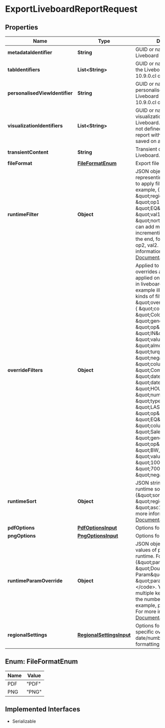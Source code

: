 

# ExportLiveboardReportRequest


## Properties

| Name | Type | Description | Notes |
|------------ | ------------- | ------------- | -------------|
|**metadataIdentifier** | **String** | GUID or name of the Liveboard object. |  |
|**tabIdentifiers** | **List&lt;String&gt;** | GUID or name of the tab of the Liveboard object.    Version: 10.9.0.cl or later  |  [optional] |
|**personalisedViewIdentifier** | **String** | GUID or name of the personalised view of the Liveboard object.    Version: 10.9.0.cl or later  |  [optional] |
|**visualizationIdentifiers** | **List&lt;String&gt;** | GUID or name of visualizations on the Liveboard. If this parameter is not defined, the API returns a report with all visualizations saved on a Liveboard. |  [optional] |
|**transientContent** | **String** | Transient content of the Liveboard. |  [optional] |
|**fileFormat** | [**FileFormatEnum**](#FileFormatEnum) | Export file format. |  [optional] |
|**runtimeFilter** | **Object** | JSON object with representing filter condition to apply filters at runtime. For example, {\&quot;col1\&quot;: \&quot;region\&quot;, \&quot;op1\&quot;: \&quot;EQ\&quot;, \&quot;val1\&quot;: \&quot;northeast\&quot; }. You can add multiple keys by incrementing the number at the end, for example, col2, op2, val2. For more information, see [API Documentation](https://developers.thoughtspot.com/docs/fetch-data-and-report-apis#_runtime_filters). |  [optional] |
|**overrideFilters** | **Object** | Applied to the liveboard and overrides any filters already applied on the same columns in liveboard. Following example illustrate different kinds of filters: {   \&quot;override_filters\&quot;: [     {       \&quot;column_name\&quot;: \&quot;Color\&quot;,       \&quot;generic_filter\&quot;: {         \&quot;op\&quot;: \&quot;IN\&quot;,         \&quot;values\&quot;: [           \&quot;almond\&quot;,           \&quot;turquoise\&quot;         ]       },       \&quot;negate\&quot;: false     },     {       \&quot;column_name\&quot;: \&quot;Commit Date\&quot;,       \&quot;date_filter\&quot;: {         \&quot;datePeriod\&quot;: \&quot;HOUR\&quot;,         \&quot;number\&quot;: 3,         \&quot;type\&quot;: \&quot;LAST_N_PERIOD\&quot;,         \&quot;op\&quot;: \&quot;EQ\&quot;       }     },     {       \&quot;column_name\&quot;: \&quot;Sales\&quot;,       \&quot;generic_filter\&quot;: {         \&quot;op\&quot;: \&quot;BW_INC\&quot;,         \&quot;values\&quot;: [           \&quot;100000\&quot;,           \&quot;70000\&quot;         ]       },       \&quot;negate\&quot;: true     }   ] } |  [optional] |
|**runtimeSort** | **Object** | JSON string representing runtime sort. For example, {\&quot;sortCol1\&quot;: \&quot;region\&quot;, \&quot;asc1\&quot; : true}. For more information, see [API Documentation](https://developers.thoughtspot.com/docs/fetch-data-and-report-apis#_runtime_sort). |  [optional] |
|**pdfOptions** | [**PdfOptionsInput**](PdfOptionsInput.md) | Options for PDF export. |  [optional] |
|**pngOptions** | [**PngOptionsInput**](PngOptionsInput.md) | Options for PNG export. |  [optional] |
|**runtimeParamOverride** | **Object** | JSON object for setting values of parameters at runtime. For example, &lt;code&gt; {\&quot;param1\&quot;: \&quot;Double List Param\&quot;, \&quot;paramVal1\&quot;: 0.5}&lt;/code&gt;. You can add multiple keys by incrementing the number at the end, for example, param2, paramVal2. For more information, see [API Documentation](https://developers.thoughtspot.com/docs/fetch-data-and-report-apis#_runtime_parameters). |  [optional] |
|**regionalSettings** | [**RegionalSettingsInput**](RegionalSettingsInput.md) | Options for specific region specific overrides to support date/number/string/currency formatting. |  [optional] |



## Enum: FileFormatEnum

| Name | Value |
|---- | -----|
| PDF | &quot;PDF&quot; |
| PNG | &quot;PNG&quot; |


## Implemented Interfaces

* Serializable



